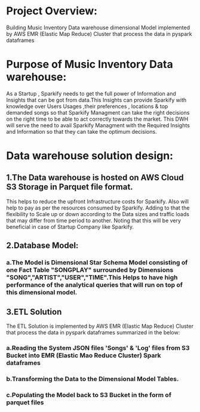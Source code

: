 # Project Overview:
Building Music Inventory Data warehouse dimensional Model implemented by AWS EMR (Elastic Map Reduce) Cluster that process the data in pyspark dataframes

# Purpose of Music Inventory Data warehouse:
As a Startup , Sparkify needs to get the full power of Information and Insights that can be got from data.This Insights can provide Sparkify with knowledge over Users Usages ,their preferences , locations & top demanded songs so that Sparkify Managment can take the right decisions on the right time to be able to act correctly towards the market.
This DWH will serve the need to avail Sparkify Managment with the Required Insights and Information so that they can take the optimum decisions.


# Data warehouse solution design:

## 1.The Data warehouse is hosted on AWS Cloud S3 Storage in Parquet file format.
This helps to reduce the upfront Infrastructure costs for Sparkify.
Also will help to pay as per the resources consumed by Sparkify.
Adding to that the flexibility to Scale up or down according to the Data sizes and traffic loads that may differ from time period to another.
Noting that this will be very beneficial in case of Startup Company like Sparkify.

## 2.Database Model:
### a.The Model is Dimensional Star Schema Model consisting of one Fact Table "SONGPLAY" surrounded by Dimensions "SONG","ARTIST","USER","TIME".This Helps to have high performance of the analytical queries that will run on top of this dimensional model.


## 3.ETL Solution 
The ETL Solution is implemented by AWS EMR (Elastic Map Reduce) Cluster that process the data in pyspark dataframes summarized in the below:
### a.Reading the System JSON files 'Songs' & 'Log' files from S3 Bucket into EMR (Elastic Mao Reduce Cluster) Spark dataframes
### b.Transforming the Data to the Dimensional Model Tables.
### c.Populating the Model back to S3 Bucket in the form of parquet files
